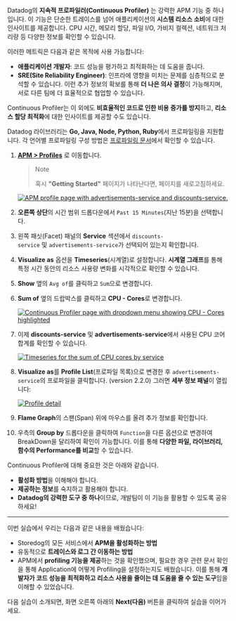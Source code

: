 Datadog의 **지속적 프로파일러(Continuous Profiler)** 는 강력한 APM 기능 중 하나입니다. 이 기능은 단순한 트레이스를 넘어 애플리케이션의 **시스템 리소스 소비**에 대한 인사이트를 제공합니다. CPU 시간, 메모리 할당, 파일 I/O, 가비지 컬렉션, 네트워크 처리량 등 다양한 정보를 확인할 수 있습니다.

이러한 메트릭은 다음과 같은 목적에 사용 가능합니다:

- **애플리케이션 개발자**: 코드 성능을 평가하고 최적화하는 데 도움을 줍니다.
- **SRE(Site Reliability Engineer)**: 인프라에 영향을 미치는 문제를 심층적으로 분석할 수 있습니다. 이런 추가 정보의 확보를 통해 **더 나은 의사 결정**이 가능해지며, 서로 다른 팀에 더 효율적으로 협업할 수 있습니다.

Continuous Profiler는 이 외에도 **비효율적인 코드로 인한 비용 증가를 방지**하고, **리소스 할당 최적화**에 대한 인사이트를 제공할 수도 있습니다.

Datadog 라이브러리는 **Go, Java, Node, Python, Ruby**에서 프로파일링을 지원합니다. 각 언어별 프로파일링 구성 방법은 [프로파일링 문서](https://docs.datadoghq.com/tracing/profiler/)에서 확인할 수 있습니다.

1. **[APM > Profiles](https://app.datadoghq.com/profiling/search)** 로 이동합니다.
    
    > Note
    > 
    > 혹시 **"Getting Started"** 페이지가 나타난다면, 페이지를 새로고침하세요.
    
    [![APM profile page with advertisements-service and discounts-service.](https://play.instruqt.com/assets/tracks/kccv27qqpk4s/c881e6ff95a8a7a0a5542c753e6f9d2f/assets/01-apm/apm-profile-page.png)](https://play.instruqt.com/assets/tracks/kccv27qqpk4s/c881e6ff95a8a7a0a5542c753e6f9d2f/assets/01-apm/apm-profile-page.png)
    
2. **오른쪽 상단**의 시간 범위 드롭다운에서 `Past 15 Minutes`(지난 15분)을 선택합니다.
    
3. 왼쪽 패싯(Facet) 패널의 **Service** 섹션에서 `discounts-service` 및 `advertisements-service`가 선택되어 있는지 확인합니다.
    
4. **Visualize as** 옵션을 **Timeseries**(시계열)로 설정합니다. **시계열 그래프**를 통해 특정 시간 동안의 리소스 사용량 변화를 시각적으로 확인할 수 있습니다.
    
5. **Show** 옆의 `Avg of`를 클릭하고 `Sum`으로 변경합니다.
    
6. **Sum of** 옆의 드랍박스를 클릭하고 **CPU - Cores**로 변경합니다.
    
    [![Continuous Profiler page with dropdown menu showing CPU - Cores highlighted](https://play.instruqt.com/assets/tracks/kccv27qqpk4s/ccfcfc4cc1069ad65657990be6ac768e/assets/01-apm/profiler-cpu.png)](https://play.instruqt.com/assets/tracks/kccv27qqpk4s/ccfcfc4cc1069ad65657990be6ac768e/assets/01-apm/profiler-cpu.png)
    
7. 이제 **discounts-service** 및 **advertisements-service**에서 사용된 CPU 코어 합계를 확인할 수 있습니다.
    
    [![Timeseries for the sum of CPU cores by service](https://play.instruqt.com/assets/tracks/kccv27qqpk4s/1841c40dd39b7cf87160cc08e758ee2d/assets/01-apm/apm_profile_search.png)](https://play.instruqt.com/assets/tracks/kccv27qqpk4s/1841c40dd39b7cf87160cc08e758ee2d/assets/01-apm/apm_profile_search.png)
    
8. **Visualize as**를 **Profile List**(프로파일 목록)으로 변경한 후 `advertisements-service`의 프로파일을 클릭합니다. (version 2.2.0) 그러면 **세부 정보 패널**이 열립니다:
    
    [![Profile detail](https://play.instruqt.com/assets/tracks/kccv27qqpk4s/cb5a3f41fd858ed8df208e5b7657f0e8/assets/01-apm/profile_detail.png)](https://play.instruqt.com/assets/tracks/kccv27qqpk4s/cb5a3f41fd858ed8df208e5b7657f0e8/assets/01-apm/profile_detail.png)
    
9. **Flame Graph**의 스팬(Span) 위에 마우스를 올려 추가 정보를 확인합니다.
    
10. 우측의 **Group by** 드롭다운을 클릭하여 `Function`을 다른 옵션으로 변경하여 BreakDown을 달리하여 확인이 가능합니다. 이를 통해 **다양한 파일, 라이브러리, 함수의 Performance를 비교**할 수 있습니다.
    

Continuous Profiler에 대해 중요한 것은 아래와 같습니다.

- **활성화 방법**을 이해해야 합니다.
- **제공하는 정보**를 숙지하고 활용해야 합니다.
- **Datadog의 강력한 도구 중 하나**이므로, 개발팀이 이 기능을 활용할 수 있도록 공유하세요!

---
이번 실습에서 우리는 다음과 같은 내용을 배웠습니다:

- Storedog의 모든 서비스에서 **APM을 활성화하는 방법**
- 유동적으로 **트레이스와 로그 간 이동하는 방법**
- APM에서 **profiling 기능을 제공**하는 것을 확인했으며, 필요한 경우 관련 문서 확인을 통해 Application에 어떻게 Profiling을 설정하는지도 배웠습니다. 이를 통해 **개발자가 코드 성능을 최적화하고 리소스 사용을 줄이는 데 도움을 줄 수 있는 도구**임을 이해할 수 있었습니다.

다음 실습이 소개되면, 화면 오른쪽 아래의 **Next(다음)** 버튼을 클릭하여 실습을 이어가세요.
